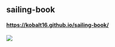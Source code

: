 ## sailing-book
#### https://kobalt16.github.io/sailing-book/
[![](https://github.com/kobalt16/sailing-book/blob/main/img/prv.gif)](https://kobalt16.github.io/sailing-book/)
